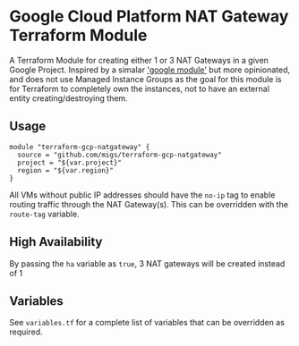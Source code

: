 # Google Cloud Platform NAT Gateway Terraform Module

A Terraform Module for creating either 1 or 3 NAT Gateways in a given Google Project. Inspired by a simalar ['google module'](https://github.com/GoogleCloudPlatform/terraform-google-nat-gateway) but more opinionated, and does not use Managed Instance Groups as the goal for this module is for Terraform to completely own the instances, not to have an external entity creating/destroying them.

## Usage

```
module "terraform-gcp-natgateway" {
  source = "github.com/migs/terraform-gcp-natgateway"
  project = "${var.project}"
  region = "${var.region}"
}
```

All VMs without public IP addresses should have the `no-ip` tag to enable routing traffic through the NAT Gateway(s). This can be overridden with the `route-tag` variable.

## High Availability

By passing the `ha` variable as `true`, 3 NAT gateways will be created instead of 1

## Variables

See `variables.tf` for a complete list of variables that can be overridden as required.
